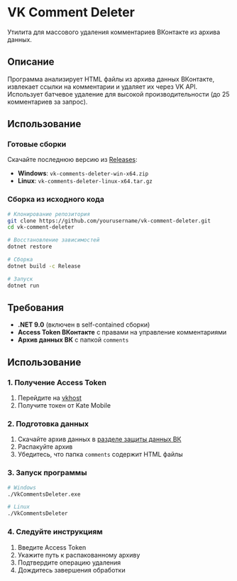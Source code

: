 ﻿# VK Comment Deleter

Утилита для массового удаления комментариев ВКонтакте из архива данных.

## Описание

Программа анализирует HTML файлы из архива данных ВКонтакте, извлекает ссылки на комментарии и удаляет их через VK API. Использует батчевое удаление для высокой производительности (до 25 комментариев за запрос).

## Использование

### Готовые сборки

Скачайте последнюю версию из [Releases](../../releases):

- **Windows**: `vk-comments-deleter-win-x64.zip`
- **Linux**: `vk-comments-deleter-linux-x64.tar.gz`

### Сборка из исходного кода

```bash
# Клонирование репозитория
git clone https://github.com/yourusername/vk-comment-deleter.git
cd vk-comment-deleter

# Восстановление зависимостей
dotnet restore

# Сборка
dotnet build -c Release

# Запуск
dotnet run
```

## Требования

- **.NET 9.0** (включен в self-contained сборки)
- **Access Token ВКонтакте** с правами на управление комментариями
- **Архив данных ВК** с папкой `comments`

## Использование

### 1. Получение Access Token

1. Перейдите на [vkhost](https://vkhost.github.io/)
2. Получите токен от Kate Mobile

### 2. Подготовка данных

1. Скачайте архив данных в [разделе защиты данных ВК](https://vk.com/data_protection?section=rules)
2. Распакуйте архив
3. Убедитесь, что папка `comments` содержит HTML файлы

### 3. Запуск программы

```bash
# Windows
./VkCommentsDeleter.exe

# Linux
./VkCommentsDeleter
```

### 4. Следуйте инструкциям

1. Введите Access Token
2. Укажите путь к распакованному архиву
3. Подтвердите операцию удаления
4. Дождитесь завершения обработки
